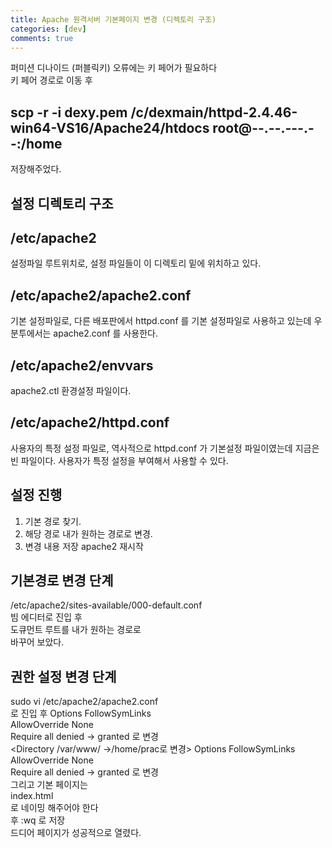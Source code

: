 ```yaml
---
title: Apache 원격서버 기본페이지 변경 (디렉토리 구조)
categories: [dev]
comments: true
---
```

퍼미션 디나이드 (퍼블릭키) 오류에는
키 페어가 필요하다<br>
키 페어 경로로 이동 후
## scp -r -i dexy.pem /c/dexmain/httpd-2.4.46-win64-VS16/Apache24/htdocs root@--.--.---.--:/home
저장해주었다.

## 설정 디렉토리 구조

## /etc/apache2
설정파일 루트위치로, 설정 파일들이 이 디렉토리 밑에 위치하고 있다.<br>
## /etc/apache2/apache2.conf 
기본 설정파일로, 다른 배포판에서 httpd.conf 를 기본 설정파일로 사용하고 있는데 
우분투에서는 apache2.conf 를 사용한다.
## /etc/apache2/envvars
apache2.ctl 환경설정 파일이다.
## /etc/apache2/httpd.conf
사용자의 특정 설정 파일로, 역사적으로 httpd.conf 가 기본설정 파일이였는데 지금은 빈 파일이다. 사용자가 특정 설정을 부여해서 사용할 수 있다.

## 설정 진행
1. 기본 경로 찾기.
2. 해당 경로 내가 원하는 경로로 변경.
3. 변경 내용 저장 apache2 재시작

## 기본경로 변경 단계
/etc/apache2/sites-available/000-default.conf<br>
빔 에디터로 진입 후<br>
도큐먼트 루트를 내가 원하는 경로로<br>
바꾸어 보았다.

## 권한 설정 변경 단계

sudo vi /etc/apache2/apache2.conf <br>
로 진입 후
<Directory />
        Options FollowSymLinks<br>
        AllowOverride None<br>
        Require all denied -> granted 로 변경<br>
</Directory>
<Directory /var/www/ ->/home/prac로 변경>
        Options FollowSymLinks<br>
        AllowOverride None<br>
        Require all denied -> granted 로 변경<br>
</Directory>
그리고 기본 페이지는<br> 
index.html<br>
로 네이밍 해주어야 한다<br>
후 :wq 로 저장 <br>
드디어 페이지가 성공적으로 열렸다.

